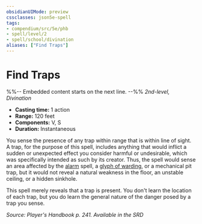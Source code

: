 ```yaml
---
obsidianUIMode: preview
cssclasses: json5e-spell
tags:
- compendium/src/5e/phb
- spell/level/2
- spell/school/divination
aliases: ["Find Traps"]
---
```

# Find Traps
%%-- Embedded content starts on the next line. --%%
*2nd-level, Divination*  

- **Casting time:** 1 action
- **Range:** 120 feet
- **Components:** V, S
- **Duration:** Instantaneous

You sense the presence of any trap within range that is within line of sight. A trap, for the purpose of this spell, includes anything that would inflict a sudden or unexpected effect you consider harmful or undesirable, which was specifically intended as such by its creator. Thus, the spell would sense an area affected by the [alarm](2-Mechanics/CLI/spells/alarm.md) spell, a [glyph of warding](2-Mechanics/CLI/spells/glyph-of-warding.md), or a mechanical pit trap, but it would not reveal a natural weakness in the floor, an unstable ceiling, or a hidden sinkhole.

This spell merely reveals that a trap is present. You don't learn the location of each trap, but you do learn the general nature of the danger posed by a trap you sense.

*Source: Player's Handbook p. 241. Available in the <span title='Systems Reference Document (5.1)'>SRD</span>*